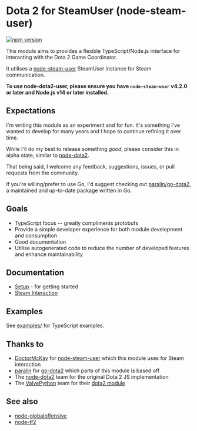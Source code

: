 # Dota 2 for SteamUser (node-steam-user)

[![npm version](https://img.shields.io/npm/v/dota2-user.svg)](https://npmjs.com/package/dota2-user)

This module aims to provides a flexible TypeScript/Node.js interface for interacting with the Dota 2 Game Coordinator.

It utilises a [node-steam-user](https://github.com/doctorMcKay/node-steam-user) SteamUser instance for Steam communication.

**To use node-dota2-user, please ensure you have `node-steam-user` v4.2.0 or later and Node.js v14 or later installed.**

## Expectations

I'm writing this module as an experiment and for fun. It's something I've wanted to develop for many years and I hope to continue refining it over time. 

While I'll do my best to release something _good_, please consider this in alpha state, similar to [node-dota2](https://github.com/Arcana/node-dota2).

That being said, I welcome any feedback, suggestions, issues, or pull requests from the community.

If you're willing/prefer to use Go, I'd suggest checking out [paralin/go-dota2](https://github.com/paralin/go-dota2), a maintained and up-to-date package written in Go.

## Goals

* TypeScript focus -- greatly compliments protobufs
* Provide a simple developer experience for both module development and consumption
* Good documentation
* Utilise autogenerated code to reduce the number of developed features and enhance maintainability

## Documentation

* [Setup](./docs/setup.md) - for getting started
* [Steam Interaction](./docs/steam-interaction.md)

## Examples

See [examples/](./examples/README.md) for TypeScript examples.

## Thanks to

* [DoctorMcKay](https://github.com/DoctorMcKay) for [node-steam-user](https://github.com/doctorMcKay/node-steam-user) which this module uses for Steam interaction
* [paralin](https://github.com/paralin) for [go-dota2](https://github.com/paralin/go-dota2) which parts of this module is based off
* The [node-dota2](https://github.com/Arcana/node-dota2) team for the original Dota 2 JS implementation
* The [ValvePython](https://github.com/ValvePython) team for their [dota2 module](https://github.com/ValvePython/dota2/tree/master)

## See also

* [node-globaloffensive](https://github.com/DoctorMcKay/node-globaloffensive)
* [node-tf2](https://github.com/DoctorMcKay/node-tf2)
